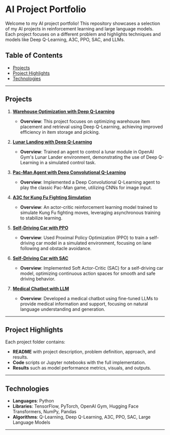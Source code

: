 # AI Project Portfolio

Welcome to my AI project portfolio! This repository showcases a selection of my AI projects in reinforcement learning and large language models. Each project focuses on a different problem and highlights techniques and models like Deep Q-Learning, A3C, PPO, SAC, and LLMs.

## Table of Contents
- [Projects](#projects)
- [Project Highlights](#project-highlights)
- [Technologies](#technologies)

---

## Projects

1. **[Warehouse Optimization with Deep Q-Learning](Projects/Deep_Q_Learning_Warehouse_Optimization)**
   - **Overview**: This project focuses on optimizing warehouse item placement and retrieval using Deep Q-Learning, achieving improved efficiency in item storage and picking.

2. **[Lunar Landing with Deep Q-Learning](Projects/Deep_Q_Learning_Lunar_Lander)**
   - **Overview**: Trained an agent to control a lunar module in OpenAI Gym's Lunar Lander environment, demonstrating the use of Deep Q-Learning in a simulated control task.

3. **[Pac-Man Agent with Deep Convolutional Q-Learning](Projects/Deep_Conv_Q_Learning_PacMan)**
   - **Overview**: Implemented a Deep Convolutional Q-Learning agent to play the classic Pac-Man game, utilizing CNNs for image input.

4. **[A3C for Kung Fu Fighting Simulation](Projects/A3C_Kung_Fu_Fighting)**
   - **Overview**: An actor-critic reinforcement learning model trained to simulate Kung Fu fighting moves, leveraging asynchronous training to stabilize learning.

5. **[Self-Driving Car with PPO](Projects/PPO_Self_Driving_Car)**
   - **Overview**: Used Proximal Policy Optimization (PPO) to train a self-driving car model in a simulated environment, focusing on lane following and obstacle avoidance.

6. **[Self-Driving Car with SAC](Projects/SAC_Self_Driving_Car)**
   - **Overview**: Implemented Soft Actor-Critic (SAC) for a self-driving car model, optimizing continuous action spaces for smooth and safe driving behavior.

7. **[Medical Chatbot with LLM](Projects/Medical_Chatbot_LLM)**
   - **Overview**: Developed a medical chatbot using fine-tuned LLMs to provide medical information and support, focusing on natural language understanding and generation.

---

## Project Highlights

Each project folder contains:
- **README** with project description, problem definition, approach, and results.
- **Code** scripts or Jupyter notebooks with the full implementation.
- **Results** such as model performance metrics, visuals, and outputs.

---

## Technologies
- **Languages**: Python
- **Libraries**: TensorFlow, PyTorch, OpenAI Gym, Hugging Face Transformers, NumPy, Pandas
- **Algorithms**: Q-Learning, Deep Q-Learning, A3C, PPO, SAC, Large Language Models

---
